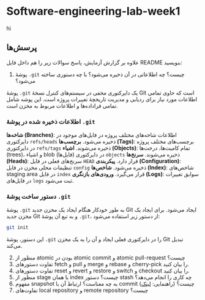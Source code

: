 # Software-engineering-lab-week1
hi

## پرسش‌ها
علاوه بر گزارش آزمایش، پاسخ سوالات زیر را هم داخل فایل README بنویسید:
1. پوشهٔ `.git` چیست؟ چه اطلاعاتی در آن ذخیره می‌شود؟ با چه دستوری ساخته می‌شود؟

پوشهٔ `.git` یک دایرکتوری مخفی در سیستم‌های کنترل نسخهٔ Git است که حاوی تمامی اطلاعات مورد نیاز برای ردیابی و مدیریت تاریخچهٔ تغییرات پروژه است. این پوشه شامل تمامی فراداده‌ها و اطلاعات مربوط به مخزن است.

### اطلاعات ذخیره شده در پوشهٔ `.git`
**شاخه‌ها (Branches)**: اطلاعات شاخه‌های مختلف پروژه در فایل‌های موجود در دایرکتوری `refs/heads` ذخیره می‌شود.
**برچسب‌ها (Tags)**: برچسب‌های مختلف پروژه در دایرکتوری `refs/tags` ذخیره می‌شوند.
**اشیاء (Objects)**: تمام کامیت‌‌ها، درخت‌ها (trees)، و اشیاء blob (فایل‌ها) در دایرکتوری `objects` ذخیره می‌شوند.
**سرنخ‌ها (Heads)**: سرنخ‌های فعلی در فایل `HEAD` قرار دارد.
**پیکربندی (Configuration)**: تنظیمات محلی مخزن در فایل `config` ذخیره می‌شود.
**شاخص‌ها (Index)**: شاخص‌های staging area در فایل `index` قرار می‌گیرد.
**ورودی‌های بازنگری (Logs)**: سوابق تغییرات در فایل‌های `logs` ثبت می‌شود.

### دستور ساخت پوشهٔ `.git`
پوشهٔ `.git` به طور خودکار هنگام ایجاد یک مخزن جدید Git ایجاد می‌شود. برای ایجاد یک مخزن جدید Git و به تبع آن پوشهٔ `.git`، از دستور زیر استفاده می‌شود:

```sh
git init
```

این دستور، پوشهٔ `.git` را در دایرکتوری فعلی ایجاد و آن را به یک مخزن Git تبدیل می‌کند.

2. منظور از atomic بودن در atomic commit و atomic pull-request چیست؟
3. تفاوت دستورهای fetch و pull و merge و rebase و cherry-pick را بیان کنید.
4. تفاوت دستورهای reset و revert و restore و switch و checkout را بیان کنید.
5. منظور از stage یا همان index چیست؟ دستور stash چه کاری را انجام می‌دهد؟
6. مفهوم snapshot به چه معناست؟ ارتباط آن با commit چیست؟ (راهنمایی: [لینک](https://github.blog/2020-12-17-commits-are-snapshots-not-diffs/))
7. تفاوت‌های local repository و remote repository چیست؟